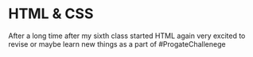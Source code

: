 # HTML & CSS

After a long time after my sixth class started HTML again very excited to revise or maybe learn new things as a part of #ProgateChallenege 
